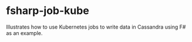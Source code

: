 # fsharp-job-kube
Illustrates how to use Kubernetes jobs to write data in Cassandra using F# as an example.
